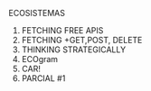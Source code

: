ECOSISTEMAS
1. FETCHING FREE APIS
2. FETCHING +GET,POST, DELETE
3. THINKING STRATEGICALLY
4. ECOgram
5. CAR!
6. PARCIAL #1
